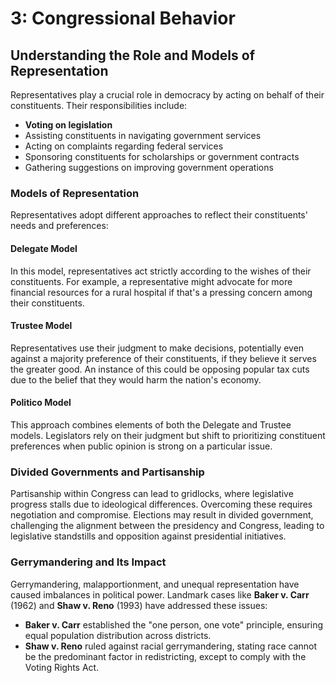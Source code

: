 # 3: Congressional Behavior

## Understanding the Role and Models of Representation

Representatives play a crucial role in democracy by acting on behalf of their constituents. Their responsibilities include:

- **Voting on legislation**
- Assisting constituents in navigating government services
- Acting on complaints regarding federal services
- Sponsoring constituents for scholarships or government contracts
- Gathering suggestions on improving government operations

### Models of Representation

Representatives adopt different approaches to reflect their constituents' needs and preferences:

#### Delegate Model

In this model, representatives act strictly according to the wishes of their constituents. For example, a representative might advocate for more financial resources for a rural hospital if that's a pressing concern among their constituents.

#### Trustee Model

Representatives use their judgment to make decisions, potentially even against a majority preference of their constituents, if they believe it serves the greater good. An instance of this could be opposing popular tax cuts due to the belief that they would harm the nation's economy.

#### Politico Model

This approach combines elements of both the Delegate and Trustee models. Legislators rely on their judgment but shift to prioritizing constituent preferences when public opinion is strong on a particular issue.

### Divided Governments and Partisanship

Partisanship within Congress can lead to gridlocks, where legislative progress stalls due to ideological differences. Overcoming these requires negotiation and compromise. Elections may result in divided government, challenging the alignment between the presidency and Congress, leading to legislative standstills and opposition against presidential initiatives.

### Gerrymandering and Its Impact

Gerrymandering, malapportionment, and unequal representation have caused imbalances in political power. Landmark cases like **Baker v. Carr** (1962) and **Shaw v. Reno** (1993) have addressed these issues:

- **Baker v. Carr** established the "one person, one vote" principle, ensuring equal population distribution across districts.
- **Shaw v. Reno** ruled against racial gerrymandering, stating race cannot be the predominant factor in redistricting, except to comply with the Voting Rights Act.


